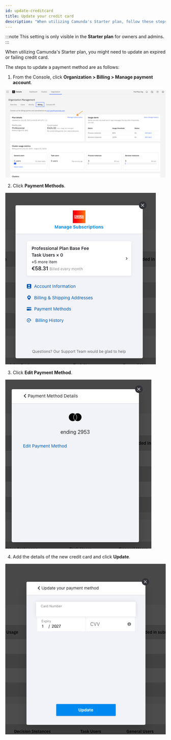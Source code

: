```yaml
---
id: update-creditcard
title: Update your credit card
description: "When utilizing Camunda's Starter plan, follow these steps to update an expired or failing credit card."
---
```


:::note
This setting is only visible in the **Starter plan** for owners and admins.
:::

When utilizing Camunda's Starter plan, you might need to update an expired or failing credit card.

The steps to update a payment method are as follows:

1. From the Console, click **Organization > Billing > Manage payment account**.

![console entrypoint to manage payment account](./img/cc-entrypoint.png)

2. Click **Payment Methods**.

![payment methods button](./img/cc-manage.png)

3. Click **Edit Payment Method**.

![edit payment method button](./img/cc-ending.png)

4. Add the details of the new credit card and click **Update**.

![enter credit card details and update button](./img/cc-enter.png)
